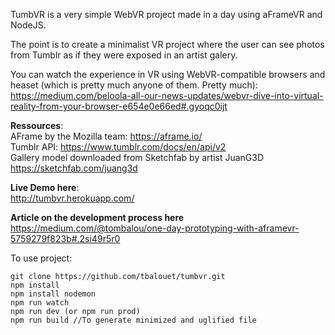 TumbVR is a very simple WebVR project made in a day using aFrameVR and NodeJS.

The point is to create a minimalist VR project where the user can see photos from Tumblr as if they were exposed in an artist galery.

You can watch the experience in VR using WebVR-compatible browsers and heaset (which is pretty much anyone of them. Pretty much):
https://medium.com/beloola-all-our-news-updates/webvr-dive-into-virtual-reality-from-your-browser-e654e0e66ed#.gyoqc0ijt

**Ressources**:  
AFrame by the Mozilla team: https://aframe.io/  
Tumblr API: https://www.tumblr.com/docs/en/api/v2  
Gallery model downloaded from Sketchfab by artist JuanG3D https://sketchfab.com/juang3d

**Live Demo here**:  
http://tumbvr.herokuapp.com/

**Article on the development process here**  
https://medium.com/@tombalou/one-day-prototyping-with-aframevr-5759279f823b#.2si49r5r0

To use project:
```
git clone https://github.com/tbalouet/tumbvr.git  
npm install  
npm install nodemon  
npm run watch  
npm run dev (or npm run prod)  
npm run build //To generate minimized and uglified file
```
